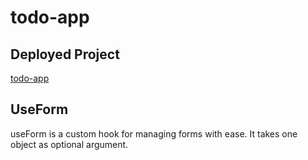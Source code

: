 # todo-app

## Deployed Project

[todo-app](https://630a8e256be8834b57605d76--starlit-salamander-f2bbd9.netlify.app/)

## UseForm

useForm is a custom hook for managing forms with ease. It takes one object as optional argument.
